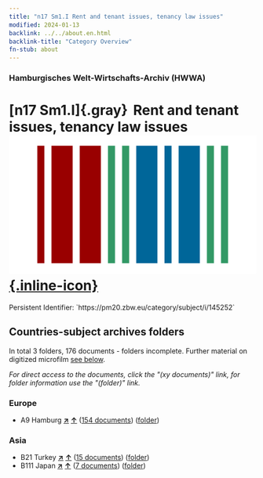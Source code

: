 ```yaml
---
title: "n17 Sm1.I Rent and tenant issues, tenancy law issues"
modified: 2024-01-13
backlink: ../../about.en.html
backlink-title: "Category Overview"
fn-stub: about
---
```


### Hamburgisches Welt-Wirtschafts-Archiv (HWWA)

# [n17 Sm1.I]{.gray}&#8201; Rent and tenant issues, tenancy law issues &#160; [![Wikidata](/images/Wikidata-logo.svg "Wikidata"){.inline-icon}](http://www.wikidata.org/entity/Q104710836)

<div class="hint">Persistent Identifier: `https://pm20.zbw.eu/category/subject/i/145252`</div>







## Countries-subject archives folders







In total 3 folders, 176 documents - folders incomplete. Further material on digitized microfilm [see below](#filmsections).

_For direct access to the documents, click the "(xy documents)" link, for folder information use the "(folder)" link._



### Europe

- A9 Hamburg [**&nearr;**](../../../geo/i/140905/about.en.html "Hamburg (all folders)") [**&uarr;**](../../../geo/about.en.html#A9 "Country category system") (<a href="https://pm20.zbw.eu/iiifview/folder/sh/140905,145252" title="about: Hamburg : Rent and tenant issues, tenancy law issues" target="_blank">154 documents</a>) ([folder](../../../../folder/sh/1409xx/140905/1452xx/145252/about.en.html))

### Asia

- B21 Turkey [**&nearr;**](../../../geo/i/141111/about.en.html "Turkey (all folders)") [**&uarr;**](../../../geo/about.en.html#B21 "Country category system") (<a href="https://pm20.zbw.eu/iiifview/folder/sh/141111,145252" title="about: Turkey : Rent and tenant issues, tenancy law issues" target="_blank">15 documents</a>) ([folder](../../../../folder/sh/1411xx/141111/1452xx/145252/about.en.html))
- B111 Japan [**&nearr;**](../../../geo/i/141272/about.en.html "Japan (all folders)") [**&uarr;**](../../../geo/about.en.html#B111 "Country category system") (<a href="https://pm20.zbw.eu/iiifview/folder/sh/141272,145252" title="about: Japan : Rent and tenant issues, tenancy law issues" target="_blank">7 documents</a>) ([folder](../../../../folder/sh/1412xx/141272/1452xx/145252/about.en.html))



<a id="filmsections" />













